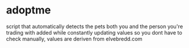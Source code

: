 # adoptme

script that automatically detects the pets both you and the person you're trading with added while constantly updating values so you dont have to check manually, values are deriven from elvebredd.com 
